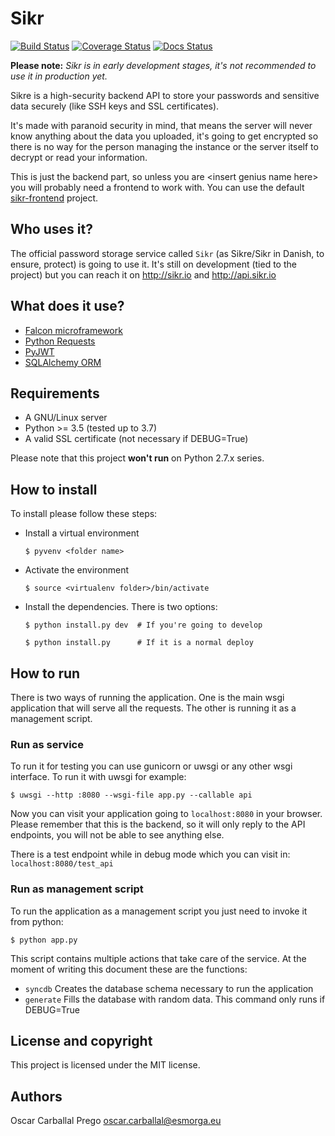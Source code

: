 # Sikr

[![Build Status](https://travis-ci.org/sikrvault/sikr.svg?branch=master)](https://travis-ci.org/sikrvault/sikr)
[![Coverage Status](https://coveralls.io/repos/github/sikrvault/sikr/badge.svg?branch=master)](https://coveralls.io/github/sikrvault/sikr?branch=master)
[![Docs Status](https://readthedocs.org/projects/sikre/badge/?version=latest)](http://sikre.rtfd.io/)

**Please note:** *Sikr is in early development stages, it's not recommended to use it in production yet.*

Sikre is a high-security backend API to store your passwords and sensitive data
securely (like SSH keys and SSL certificates).

It's made with paranoid security in mind, that means the server will never know
anything about the data you uploaded, it's going to get encrypted so there is
no way for the person managing the instance or the server itself to decrypt or
read your information.

This is just the backend part, so unless you are \<insert genius name here\> you
will probably need a frontend to work with. You can use the default
[sikr-frontend](https://github.com/sikrvault/sikr-frontend) project.

## Who uses it?

The official password storage service called `Sikr` (as Sikre/Sikr in Danish, to ensure, protect) is going to use it. It's still on development (tied to the project) but you can reach it on http://sikr.io and http://api.sikr.io

## What does it use?

* [Falcon microframework](http://falconframework.org/)
* [Python Requests](http://docs.python-requests.org/en/latest/)
* [PyJWT](https://github.com/jpadilla/pyjwt)
* [SQLAlchemy ORM](http://www.sqlalchemy.org/)

## Requirements

* A GNU/Linux server
* Python >= 3.5 (tested up to 3.7)
* A valid SSL certificate (not necessary if DEBUG=True)

Please note that this project **won't run** on Python 2.7.x series.

## How to install

To install please follow these steps:

* Install a virtual environment

    `$ pyvenv <folder name>`

* Activate the environment

    `$ source <virtualenv folder>/bin/activate`

* Install the dependencies. There is two options:

    `$ python install.py dev  # If you're going to develop`

    `$ python install.py      # If it is a normal deploy`

## How to run

There is two ways of running the application. One is the main wsgi application
that will serve all the requests. The other is running it as a management
script.

### Run as service

To run it for testing you can use gunicorn or uwsgi or any other wsgi
interface. To run it with uwsgi for example:

`$ uwsgi --http :8080 --wsgi-file app.py --callable api`

Now you can visit your application going to `localhost:8080` in your browser.
Please remember that this is the backend, so it will only reply to the API
endpoints, you will not be able to see anything else.

There is a test endpoint while in debug mode which you can visit in:
`localhost:8080/test_api`

### Run as management script

To run the application as a management script you just need to invoke it
from python:

`$ python app.py`

This script contains multiple actions that take care of the service. At
the moment of writing this document these are the functions:

* `syncdb` Creates the database schema necessary to run the application
* `generate` Fills the database with random data. This command only runs if DEBUG=True

## License and copyright

This project is licensed under the MIT license.

## Authors

Oscar Carballal Prego <oscar.carballal@esmorga.eu>
